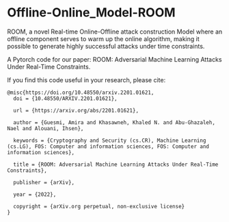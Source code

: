 # Offline-Online_Model-ROOM
ROOM, a novel Real-time Online-Offline attack construction Model where an offline component serves to warm up the online algorithm, making it possible to generate highly successful attacks under time constraints.

A Pytorch code for our paper: ROOM: Adversarial Machine Learning Attacks Under Real-Time Constraints.

If you find this code useful in your research, please cite:
```
@misc{https://doi.org/10.48550/arxiv.2201.01621,
  doi = {10.48550/ARXIV.2201.01621},
  
  url = {https://arxiv.org/abs/2201.01621},
  
  author = {Guesmi, Amira and Khasawneh, Khaled N. and Abu-Ghazaleh, Nael and Alouani, Ihsen},
  
  keywords = {Cryptography and Security (cs.CR), Machine Learning (cs.LG), FOS: Computer and information sciences, FOS: Computer and information sciences},
  
  title = {ROOM: Adversarial Machine Learning Attacks Under Real-Time Constraints},
  
  publisher = {arXiv},
  
  year = {2022},
  
  copyright = {arXiv.org perpetual, non-exclusive license}
}
```
